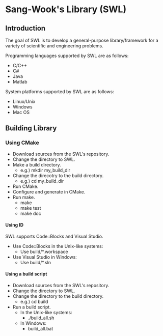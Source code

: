 # Sang-Wook's Library (SWL)

## Introduction

The goal of SWL is to develop a general-purpose library/framework for a variety of scientific and engineering problems.

Programming languages supported by SWL are as follows:
* C/C++
* C#
* Java
* Matlab

System platforms supported by SWL are as follows:
* Linux/Unix
* Windows
* Mac OS

## Building Library

### Using CMake
* Download sources from the SWL's repository. 
* Change the directory to SWL. 
* Make a build directory. 
	* e.g.) mkdir my_build_dir 
* Change the direcotry to the build directory. 
	* e.g.) cd my_build_dir 
* Run CMake. 
* Configure and generate in CMake. 
* Run make. 
	* make 
	* make test 
	* make doc 

#### Using ID
SWL supports Code::Blocks and Visual Studio.
* Use Code::Blocks in the Unix-like systems:
	* Use build/*.workspace
* Use Visual Studio in Windows:
	* Use build/*.sln

#### Using a build script
* Download sources from the SWL's repository. 
* Change the directory to SWL. 
* Change the directory to the build directory. 
	* e.g.) cd build 
* Run a build script. 
	* In the Unix-like systems: 
		* ./build_all.sh 
	* In Windows: 
		* build_all.bat 
